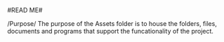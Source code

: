 #READ ME#

/Purpose/
The purpose of the Assets folder is to house the folders, files, documents and programs that support the funcationality of the project.
